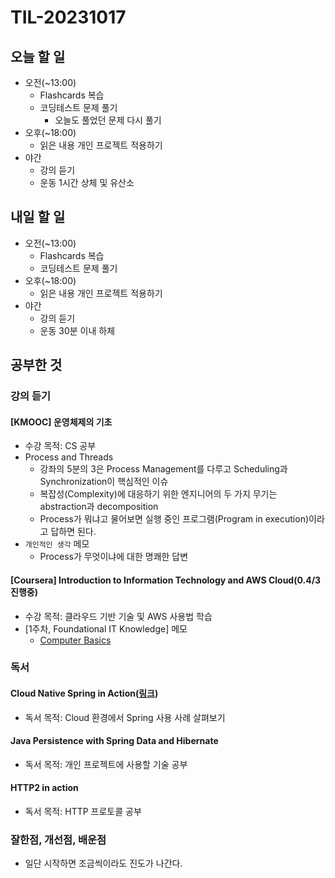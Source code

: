 # TIL-20231017

## 오늘 할 일

- 오전(~13:00)
  - Flashcards 복습
  - 코딩테스트 문제 풀기
    - 오늘도 풀었던 문제 다시 풀기
- 오후(~18:00)
  - 읽은 내용 개인 프로젝트 적용하기
- 야간
  - 강의 듣기
  - 운동 1시간 상체 및 유산소

## 내일 할 일

- 오전(~13:00)
  - Flashcards 복습
  - 코딩테스트 문제 풀기
- 오후(~18:00)
  - 읽은 내용 개인 프로젝트 적용하기
- 야간
  - 강의 듣기
  - 운동 30분 이내 하체

## 공부한 것

### 강의 듣기

#### [KMOOC] 운영체제의 기초

- 수강 목적: CS 공부
- Process and Threads
  - 강좌의 5분의 3은 Process Management를 다루고 Scheduling과 Synchronization이 핵심적인 이슈
  - 복잡성(Complexity)에 대응하기 위한 엔지니어의 두 가지 무기는 abstraction과 decomposition
  - Process가 뭐냐고 물어보면 실행 중인 프로그램(Program in execution)이라고 답하면 된다.
- `개인적인 생각` 메모
  - Process가 무엇이냐에 대한 명쾌한 답변

#### [Coursera] Introduction to Information Technology and AWS Cloud(0.4/3 진행중)

- 수강 목적: 클라우드 기반 기술 및 AWS 사용법 학습
- [1주차, Foundational IT Knowledge] 메모
  - [Computer Basics](https://edu.gcfglobal.org/en/computerbasics/inside-a-computer/1/#)

### 독서

#### Cloud Native Spring in Action([링크](https://www.manning.com/books/cloud-native-spring-in-action))

- 독서 목적: Cloud 환경에서 Spring 사용 사례 살펴보기

#### Java Persistence with Spring Data and Hibernate

- 독서 목적: 개인 프로젝트에 사용할 기술 공부

#### HTTP2 in action

- 독서 목적: HTTP 프로토콜 공부

### 잘한점, 개선점, 배운점

- 일단 시작하면 조금씩이라도 진도가 나간다.
